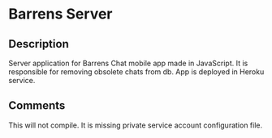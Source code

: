 # Barrens Server

## Description
Server application for Barrens Chat mobile app made in JavaScript.
It is responsible for removing obsolete chats from db. App is deployed 
in Heroku service.

## Comments
This will not compile. It is missing private 
service account configuration file.
